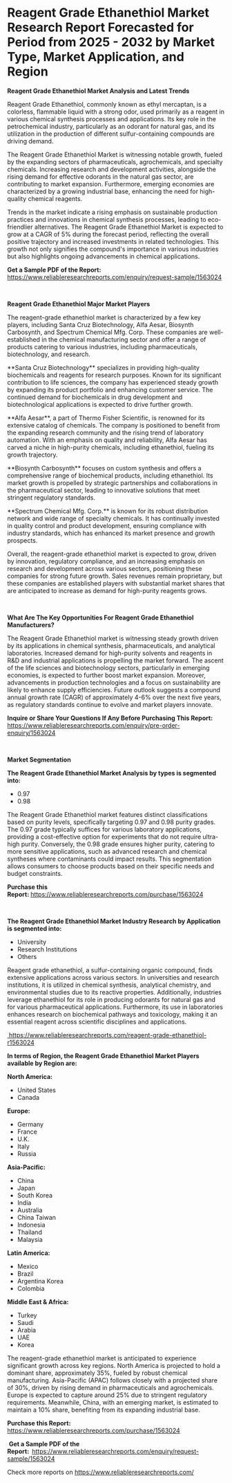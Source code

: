 <p><h1>Reagent Grade Ethanethiol Market Research Report Forecasted for Period from 2025 -  2032 by Market Type, Market Application, and Region</h1></p><p><strong>Reagent Grade Ethanethiol Market Analysis and Latest Trends</strong></p>
<p><p>Reagent Grade Ethanethiol, commonly known as ethyl mercaptan, is a colorless, flammable liquid with a strong odor, used primarily as a reagent in various chemical synthesis processes and applications. Its key role in the petrochemical industry, particularly as an odorant for natural gas, and its utilization in the production of different sulfur-containing compounds are driving demand.</p><p>The Reagent Grade Ethanethiol Market is witnessing notable growth, fueled by the expanding sectors of pharmaceuticals, agrochemicals, and specialty chemicals. Increasing research and development activities, alongside the rising demand for effective odorants in the natural gas sector, are contributing to market expansion. Furthermore, emerging economies are characterized by a growing industrial base, enhancing the need for high-quality chemical reagents.</p><p>Trends in the market indicate a rising emphasis on sustainable production practices and innovations in chemical synthesis processes, leading to eco-friendlier alternatives. The Reagent Grade Ethanethiol Market is expected to grow at a CAGR of 5% during the forecast period, reflecting the overall positive trajectory and increased investments in related technologies. This growth not only signifies the compound's importance in various industries but also highlights ongoing advancements in chemical applications.</p></p>
<p><strong>Get a Sample PDF of the Report:&nbsp;</strong> <a href="https://www.reliableresearchreports.com/enquiry/request-sample/1563024?utm_campaign=1674&utm_medium=2&utm_source=Github&utm_content=ia&utm_term=04032025&utm_id=reagent-grade-ethanethiol">https://www.reliableresearchreports.com/enquiry/request-sample/1563024</a></p>
<p>&nbsp;</p>
<p><strong>Reagent Grade Ethanethiol Major Market Players</strong></p>
<p><p>The reagent-grade ethanethiol market is characterized by a few key players, including Santa Cruz Biotechnology, Alfa Aesar, Biosynth Carbosynth, and Spectrum Chemical Mfg. Corp. These companies are well-established in the chemical manufacturing sector and offer a range of products catering to various industries, including pharmaceuticals, biotechnology, and research.</p><p>**Santa Cruz Biotechnology** specializes in providing high-quality biochemicals and reagents for research purposes. Known for its significant contribution to life sciences, the company has experienced steady growth by expanding its product portfolio and enhancing customer service. The continued demand for biochemicals in drug development and biotechnological applications is expected to drive further growth.</p><p>**Alfa Aesar**, a part of Thermo Fisher Scientific, is renowned for its extensive catalog of chemicals. The company is positioned to benefit from the expanding research community and the rising trend of laboratory automation. With an emphasis on quality and reliability, Alfa Aesar has carved a niche in high-purity chemicals, including ethanethiol, fueling its growth trajectory.</p><p>**Biosynth Carbosynth** focuses on custom synthesis and offers a comprehensive range of biochemical products, including ethanethiol. Its market growth is propelled by strategic partnerships and collaborations in the pharmaceutical sector, leading to innovative solutions that meet stringent regulatory standards.</p><p>**Spectrum Chemical Mfg. Corp.** is known for its robust distribution network and wide range of specialty chemicals. It has continually invested in quality control and product development, ensuring compliance with industry standards, which has enhanced its market presence and growth prospects.</p><p>Overall, the reagent-grade ethanethiol market is expected to grow, driven by innovation, regulatory compliance, and an increasing emphasis on research and development across various sectors, positioning these companies for strong future growth. Sales revenues remain proprietary, but these companies are established players with substantial market shares that are anticipated to increase as demand for high-purity reagents grows.</p></p>
<p>&nbsp;</p>
<p><strong>What Are The Key Opportunities For Reagent Grade Ethanethiol Manufacturers?</strong></p>
<p><p>The Reagent Grade Ethanethiol market is witnessing steady growth driven by its applications in chemical synthesis, pharmaceuticals, and analytical laboratories. Increased demand for high-purity solvents and reagents in R&D and industrial applications is propelling the market forward. The ascent of the life sciences and biotechnology sectors, particularly in emerging economies, is expected to further boost market expansion. Moreover, advancements in production technologies and a focus on sustainability are likely to enhance supply efficiencies. Future outlook suggests a compound annual growth rate (CAGR) of approximately 4-6% over the next five years, as regulatory standards continue to evolve and market players innovate.</p></p>
<p><strong>Inquire or Share Your Questions If Any Before Purchasing This Report:</strong> <a href="https://www.reliableresearchreports.com/enquiry/pre-order-enquiry/1563024?utm_campaign=1674&utm_medium=2&utm_source=Github&utm_content=ia&utm_term=04032025&utm_id=reagent-grade-ethanethiol">https://www.reliableresearchreports.com/enquiry/pre-order-enquiry/1563024</a></p>
<p>&nbsp;</p>
<p><strong>Market Segmentation</strong></p>
<p><strong>The Reagent Grade Ethanethiol Market Analysis by types is segmented into:</strong></p>
<p><ul><li>0.97</li><li>0.98</li></ul></p>
<p><p>The Reagent Grade Ethanethiol market features distinct classifications based on purity levels, specifically targeting 0.97 and 0.98 purity grades. The 0.97 grade typically suffices for various laboratory applications, providing a cost-effective option for experiments that do not require ultra-high purity. Conversely, the 0.98 grade ensures higher purity, catering to more sensitive applications, such as advanced research and chemical syntheses where contaminants could impact results. This segmentation allows consumers to choose products based on their specific needs and budget constraints.</p></p>
<p><strong>Purchase this Report:&nbsp;</strong><a href="https://www.reliableresearchreports.com/purchase/1563024?utm_campaign=1674&utm_medium=2&utm_source=Github&utm_content=ia&utm_term=04032025&utm_id=reagent-grade-ethanethiol">https://www.reliableresearchreports.com/purchase/1563024</a></p>
<p>&nbsp;</p>
<p><strong>The Reagent Grade Ethanethiol Market Industry Research by Application is segmented into:</strong></p>
<p><ul><li>University</li><li>Research Institutions</li><li>Others</li></ul></p>
<p><p>Reagent grade ethanethiol, a sulfur-containing organic compound, finds extensive applications across various sectors. In universities and research institutions, it is utilized in chemical synthesis, analytical chemistry, and environmental studies due to its reactive properties. Additionally, industries leverage ethanethiol for its role in producing odorants for natural gas and for various pharmaceutical applications. Furthermore, its use in laboratories enhances research on biochemical pathways and toxicology, making it an essential reagent across scientific disciplines and applications.</p></p>
<p><a href="https://www.reliableresearchreports.com/reagent-grade-ethanethiol-r1563024?utm_campaign=1674&utm_medium=2&utm_source=Github&utm_content=ia&utm_term=04032025&utm_id=reagent-grade-ethanethiol">&nbsp;https://www.reliableresearchreports.com/reagent-grade-ethanethiol-r1563024</a></p>
<p><strong>In terms of Region, the Reagent Grade Ethanethiol Market Players available by Region are:</strong></p>
<p>
    <p> <strong> North America: </strong>
        <ul>
            <li>United States</li>
            <li>Canada</li>
        </ul>
        </p> 
    <p> <strong> Europe: </strong>
        <ul>
            <li>Germany</li>
            <li>France</li>
            <li>U.K.</li>
            <li>Italy</li>
            <li>Russia</li>
        </ul>
        </p> 
    <p> <strong> Asia-Pacific: </strong>
        <ul>
            <li>China</li>
            <li>Japan</li>
            <li>South Korea</li>
            <li>India</li>
            <li>Australia</li>
            <li>China Taiwan</li>
            <li>Indonesia</li>
            <li>Thailand</li>
            <li>Malaysia</li>
        </ul>
        </p> 
    <p> <strong> Latin America: </strong>
        <ul>
            <li>Mexico</li>
            <li>Brazil</li>
            <li>Argentina Korea</li>
            <li>Colombia</li>
        </ul>
        </p> 
    <p> <strong> Middle East & Africa: </strong>
        <ul>
            <li>Turkey</li>
            <li>Saudi</li>
            <li>Arabia</li>
            <li>UAE</li>
            <li>Korea</li>
        </ul>
    </p>
    </p>
<p><p>The reagent-grade ethanethiol market is anticipated to experience significant growth across key regions. North America is projected to hold a dominant share, approximately 35%, fueled by robust chemical manufacturing. Asia-Pacific (APAC) follows closely with a projected share of 30%, driven by rising demand in pharmaceuticals and agrochemicals. Europe is expected to capture around 25% due to stringent regulatory requirements. Meanwhile, China, with an emerging market, is estimated to maintain a 10% share, benefiting from its expanding industrial base.</p></p>
<p><strong>Purchase this Report: </strong><a href="https://www.reliableresearchreports.com/purchase/1563024?utm_campaign=1674&utm_medium=2&utm_source=Github&utm_content=ia&utm_term=04032025&utm_id=reagent-grade-ethanethiol">https://www.reliableresearchreports.com/purchase/1563024</a></p>
<p>&nbsp;<strong>Get a Sample PDF of the Report:&nbsp;&nbsp;</strong><a href="https://www.reliableresearchreports.com/enquiry/request-sample/1563024?utm_campaign=1674&utm_medium=2&utm_source=Github&utm_content=ia&utm_term=04032025&utm_id=reagent-grade-ethanethiol">https://www.reliableresearchreports.com/enquiry/request-sample/1563024</a></p>
<p><strong></strong></p>
<p>Check more reports on <a href="https://www.reliableresearchreports.com/?utm_campaign=1674&utm_medium=2&utm_source=Github&utm_content=ia&utm_term=04032025&utm_id=reagent-grade-ethanethiol">https://www.reliableresearchreports.com/</a></p>
